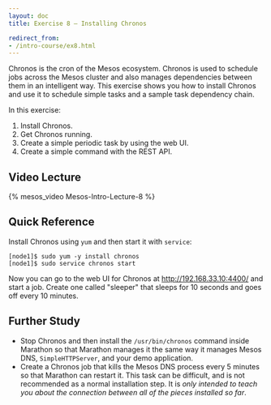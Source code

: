 ```yaml
---
layout: doc
title: Exercise 8 – Installing Chronos

redirect_from:
- /intro-course/ex8.html
---
```


Chronos is the cron of the Mesos ecosystem.  Chronos is used to schedule jobs
across the Mesos cluster and also manages dependencies between them in an
intelligent way.  This exercise shows you how to install Chronos and use it
to schedule simple tasks and a sample task dependency chain.

In this exercise:

1. Install Chronos.
2. Get Chronos running.
3. Create a simple periodic task by using the web UI.
4. Create a simple command with the REST API.



Video Lecture
-------------

{% mesos_video Mesos-Intro-Lecture-8 %}

Quick Reference
---------------

Install Chronos using ``yum`` and then start it with ``service``:

```
[node1]$ sudo yum -y install chronos
[node1]$ sudo service chronos start
```

Now you can go to the web UI for Chronos at http://192.168.33.10:4400/ and start a job.  Create one called "sleeper" that sleeps for 10 seconds and goes off every 10 minutes.


Further Study
-------------

* Stop Chronos and then install the ``/usr/bin/chronos`` command inside Marathon so that Marathon manages it the same way it manages Mesos DNS, ``SimpleHTTPServer``, and your demo application.
* Create a Chronos job that kills the Mesos DNS process every 5 minutes so that Marathon can restart it.  This task can be difficult, and is not recommended as a normal installation step.  It is *only intended to teach you about the connection between all of the pieces installed so far*.

